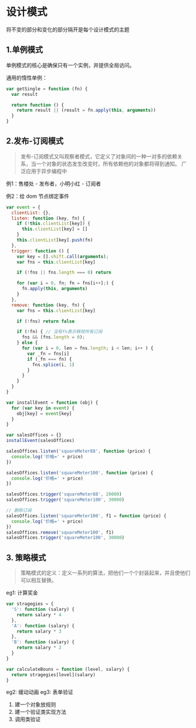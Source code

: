# 设计模式

将不变的部分和变化的部分隔开是每个设计模式的主题

## 1.单例模式

单例模式的核心是确保只有一个实例，并提供全局访问。

通用的惰性单例：

```js
var getSingle = function (fn) {
  var result

  return function () {
    return result || (result = fn.apply(this, arguments))
  }
}
```

## 2.发布-订阅模式

> 发布-订阅模式又叫观察者模式，它定义了对象间的一种一对多的依赖关系，当一个对象的状态发生改变时，所有依赖他的对象都将得到通知。
> 广泛应用于异步编程中

例1：售楼处 - 发布者，小明小红 - 订阅者

例2：给 dom 节点绑定事件

```js
var event = {
  clientList: {},
  listen: function (key, fn) {
    if (!this.clientList[key]) {
      this.clientList[key] = []
    }
    this.clientList[key].push(fn)
  },
  trigger: function () {
    var key = [].shift.call(arguments);
    var fns = this.clientList[key]

    if (!fns || fns.length === 0) return

    for (var i = 0, fn; fn = fns[i++];) {
      fn.apply(this, arguments)
    }
  },
  remove: function (key, fn) {
    var fns = this.clientList[key]

    if (!fns) return false

    if (!fn) { // 没有fn表示移除所有订阅
      fns && (fns.length = 0);
    } else {
      for (var i = 0, len = fns.length; i < len; i++ ) {
        var _fn = fns[i]
        if (_fn === fn) {
          fns.splice(i, 1)
        }
      }
    }
  }
}

var installEvent = function (obj) {
  for (var key in event) {
    obj[key] = event[key]
  }
}

var salesOffices = {}
installEvent(salesOffices)

salesOffices.listen('squareMeter88', function (price) {
  console.log('价格=' + price)
})

salesOffices.listen('squareMeter100', function (price) {
  console.log('价格=' + price)
})

salesOffices.trigger('squareMeter88', 20000)
salesOffices.trigger('squareMeter100', 30000)

// 删除订阅
salesOffices.listen('squareMeter100', f1 = function (price) {
  console.log('价格=' + price)
})
salesOffices.remove('squareMeter100', f1)
salesOffices.trigger('squareMeter100', 30000)
```

## 3. 策略模式

> 策略模式的定义：定义一系列的算法，把他们一个个封装起来，并且使他们可以相互替换。

eg1: 计算奖金

```js
var stragegies = {
  'S': function (salary) {
    return salary * 4
  },
  'A': function (salary) {
    return salary * 3
  },
  'B': function (salary) {
    return salary * 2
  }
}

var calculateBouns = function (level, salary) {
  return stragegies[level](salary)
}
```

eg2: 缓动动画
eg3: 表单验证

1. 建一个对象放规则
2. 建一个验证类实现方法
3. 调用类验证
